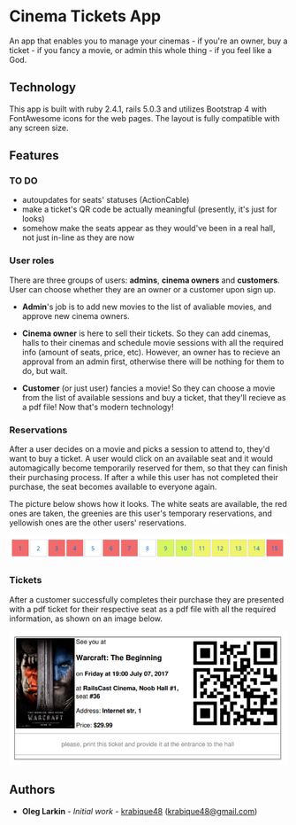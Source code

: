 # Cinema Tickets App

An app that enables you to manage your cinemas - if you're an owner, buy a ticket - if you fancy a movie, or admin this 
whole thing - if you feel like a God.

## Technology

This app is built with ruby 2.4.1, rails 5.0.3 and utilizes Bootstrap 4 with FontAwesome icons for the web pages. 
The layout is fully compatible with any screen size. 

## Features

### TO DO

- autoupdates for seats' statuses (ActionCable)
- make a ticket's QR code be actually meaningful (presently, it's just for looks)
- somehow make the seats appear as they would've been in a real hall, not just in-line as they are now

### User roles

There are three groups of users: **admins**, **cinema owners** and **customers**. User can choose whether they are an 
owner or a customer upon sign up.

- **Admin**'s job is to add new movies to the list of avaliable movies, and approve new cinema owners.

- **Cinema owner** is here to sell their tickets. So they can add cinemas, halls to their cinemas and schedule 
   movie sessions with all the required info (amount of seats, price, etc). However, an owner has to recieve an approval
   from an admin first, otherwise there will be nothing for them to do, but wait.

- **Customer** (or just user) fancies a movie! So they can choose a movie from the list of available sessions and
 buy a ticket, that they'll recieve as a pdf file! Now that's modern technology!
 
### Reservations

After a user decides on a movie and picks a session to attend to, they'd want to buy a ticket. A user would click on an
available seat and it would automagically become temporarily reserved for them, so that they can finish their purchasing 
process. If after a while this user has not completed their purchase, the seat becomes available to everyone again.

The picture below shows how it looks. The white seats are available, the red ones are taken, the greenies are this 
user's temporary reservations, and yellowish ones are the other users' reservations. 

![Seats](./seats_example.png)

### Tickets

After a customer successfully completes their purchase they are presented with a pdf ticket for their respective seat as
a pdf file with all the required information, as shown on an image below.

![Seats](./ticket_example.png)

## Authors

* **Oleg Larkin** - *Initial work* - [krabique48](https://github.com/krabique48) (krabique48@gmail.com)
